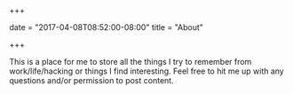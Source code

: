 +++

date = "2017-04-08T08:52:00-08:00"
title = "About"

+++

This is a place for me to store all the things I try to remember from work/life/hacking or things I find interesting. Feel free to hit me up with any questions and/or permission to post content.
